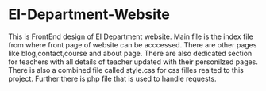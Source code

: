 # EI-Department-Website
This is FrontEnd design of EI Department website.
Main file is the index file from where front page of website can be acccessed. 
There are other pages like blog,contact,course and about page. 
There are also dedicated section for teachers with all details of teacher updated with their personilzed pages.
There is also a combined file called style.css for css filles realted to this project. 
Further there is php file that is used to handle requests.
